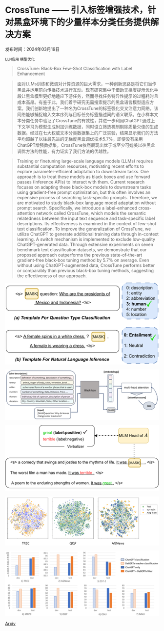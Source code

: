 # CrossTune —— 引入标签增强技术，针对黑盒环境下的少量样本分类任务提供解决方案

发布时间：2024年03月19日

`LLM应用` `模型优化`

> CrossTune: Black-Box Few-Shot Classification with Label Enhancement

> 面对LLMs训练和微调对计算资源的巨大需求，一种创新思路是将它们当作黑盒并运用前向传播技术进行互动。现有研究集中于借助无梯度提示优化手段让黑盒模型更好地适应下游任务，然而寻找任务特异性提示的过程耗时且成本高昂。有鉴于此，我们着手研究无需搜索提示的黑盒语言模型适应方案。我们创新地提出了一种名为CrossTune的标签强化交叉注意力网络，该网络能够捕捉输入文本序列与目标任务标签描述间的语义联系。在小样本文本分类任务中验证了CrossTune的有效性，并进一步利用ChatGPT通过上下文学习为模型生成附加训练数据，同时设立筛选机制剔除质量欠佳的生成数据。经过在七大权威文本分类数据集上的广泛实验，结果显示我们的方法平均超越了以往最先进的无梯度黑盒调优技术5.7%，即便没有采用ChatGPT增强数据集，CrossTune依然展现出优于或至少可媲美以往黑盒调优方法的性能，有力证实了我们方法的优越性。

> Training or finetuning large-scale language models (LLMs) requires substantial computation resources, motivating recent efforts to explore parameter-efficient adaptation to downstream tasks. One approach is to treat these models as black boxes and use forward passes (Inference APIs) to interact with them. Current research focuses on adapting these black-box models to downstream tasks using gradient-free prompt optimization, but this often involves an expensive process of searching task-specific prompts. Therefore, we are motivated to study black-box language model adaptation without prompt search. Specifically, we introduce a label-enhanced cross-attention network called CrossTune, which models the semantic relatedness between the input text sequence and task-specific label descriptions. Its effectiveness is examined in the context of few-shot text classification. To improve the generalization of CrossTune, we utilize ChatGPT to generate additional training data through in-context learning. A switch mechanism is implemented to exclude low-quality ChatGPT-generated data. Through extensive experiments on seven benchmark text classification datasets, we demonstrate that our proposed approach outperforms the previous state-of-the-art gradient-free black-box tuning method by 5.7% on average. Even without using ChatGPT-augmented data, CrossTune performs better or comparably than previous black-box tuning methods, suggesting the effectiveness of our approach.

![CrossTune —— 引入标签增强技术，针对黑盒环境下的少量样本分类任务提供解决方案](../../../paper_images/2403.12468/x1.png)

![CrossTune —— 引入标签增强技术，针对黑盒环境下的少量样本分类任务提供解决方案](../../../paper_images/2403.12468/x2.png)

![CrossTune —— 引入标签增强技术，针对黑盒环境下的少量样本分类任务提供解决方案](../../../paper_images/2403.12468/x3.png)

![CrossTune —— 引入标签增强技术，针对黑盒环境下的少量样本分类任务提供解决方案](../../../paper_images/2403.12468/embedding_plots.png)

![CrossTune —— 引入标签增强技术，针对黑盒环境下的少量样本分类任务提供解决方案](../../../paper_images/2403.12468/x4.png)

[Arxiv](https://arxiv.org/abs/2403.12468)